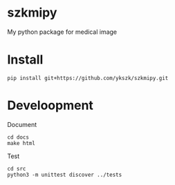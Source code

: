 # szkmipy
My python package for medical image

# Install
```console
pip install git+https://github.com/ykszk/szkmipy.git
```

# Develoopment

Document
```console
cd docs
make html
```

Test
```console
cd src
python3 -m unittest discover ../tests
```